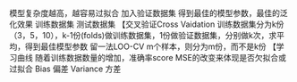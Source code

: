 模型复杂度越高，越容易过拟合
加入验证数据集
得到最佳的模型参数，最佳的泛化效果
训练数据集 测试数据集
【交叉验证Cross Vaidation
训练数据集分为k份（3，5，10），k-1份(folds)做训练数据集，1份做验证数据集，分别做k次，求平均，得到最佳模型参数
留一法LOO-CV
m个样本，则分为m份，而不是k份
【学习曲线
随着训练数据数量的增加，准确率score MSE的改变来体现是否欠拟合或过拟合
Bias 偏差
Variance 方差
